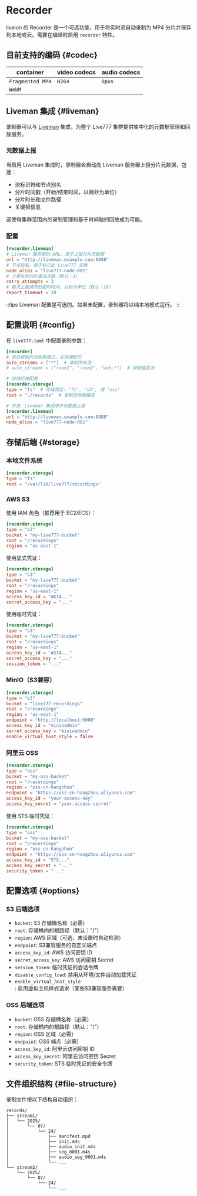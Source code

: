 # Recorder

liveion 的 Recorder 是一个可选功能，用于将实时流自动录制为 MP4 分片并保存到本地或云。需要在编译时启用 `recorder` 特性。

## 目前支持的编码 {#codec}

| container  | video codecs                | audio codecs   |
| -------- | --------------------------- | -------------- |
| `Fragmented MP4`   | `H264` | `Opus` |
| `WebM`   |   |  |

## Liveman 集成 {#liveman}

录制器可以与 [Liveman](/zh/guide/liveman) 集成，为整个 Live777 集群提供集中化的元数据管理和回放服务。

### 元数据上报

当启用 Liveman 集成时，录制器会自动向 Liveman 服务器上报分片元数据，包括：

- 流标识符和节点别名
- 分片时间戳（开始/结束时间，以微秒为单位）
- 分片时长和文件路径
- 关键帧信息

这使得集群范围内的录制管理和基于时间轴的回放成为可能。

### 配置

```toml
[recorder.liveman]
# Liveman 服务器的 URL，用于上报分片元数据
url = "http://liveman.example.com:8888"
# 节点别名，用于标识此 Live777 实例
node_alias = "live777-node-001"
# 上报失败时的重试次数（默认：3）
retry_attempts = 3
# 每次上报请求的超时时间，以秒为单位（默认：10）
report_timeout = 10
```
::tips
Liveman 配置是可选的。如果未配置，录制器将以纯本地模式运行。
::

## 配置说明 {#config}

在 `live777.toml` 中配置录制参数：

```toml
[recorder]
# 自动录制的流名称模式，支持通配符
auto_streams = ["*"]  # 录制所有流
# auto_streams = ["room1", "room2", "web-*"]  # 录制指定流

# 存储后端配置
[recorder.storage]
type = "fs"  # 存储类型: "fs", "s3", 或 "oss"
root = "./records"  # 录制文件根路径

# 可选：Liveman 集成用于元数据上报
[recorder.liveman]
url = "http://liveman.example.com:8888"
node_alias = "live777-node-001"
```

## 存储后端 {#storage}

### 本地文件系统

```toml
[recorder.storage]
type = "fs"
root = "/var/lib/live777/recordings"
```

### AWS S3

使用 IAM 角色（推荐用于 EC2/ECS）：
```toml
[recorder.storage]
type = "s3"
bucket = "my-live777-bucket"
root = "/recordings"
region = "us-east-1"
```

使用显式凭证：
```toml
[recorder.storage]
type = "s3"
bucket = "my-live777-bucket"
root = "/recordings"
region = "us-east-1"
access_key_id = "AKIA..."
secret_access_key = "..."
```

使用临时凭证：
```toml
[recorder.storage]
type = "s3"
bucket = "my-live777-bucket"
root = "/recordings"
region = "us-east-1"
access_key_id = "ASIA..."
secret_access_key = "..."
session_token = "..."
```

### MinIO（S3兼容）

```toml
[recorder.storage]
type = "s3"
bucket = "live777-recordings"
root = "/recordings"
region = "us-east-1"
endpoint = "http://localhost:9000"
access_key_id = "minioadmin"
secret_access_key = "minioadmin"
enable_virtual_host_style = false
```

### 阿里云 OSS

```toml
[recorder.storage]
type = "oss"
bucket = "my-oss-bucket"
root = "/recordings"
region = "oss-cn-hangzhou"
endpoint = "https://oss-cn-hangzhou.aliyuncs.com"
access_key_id = "your-access-key"
access_key_secret = "your-access-secret"
```

使用 STS 临时凭证：
```toml
[recorder.storage]
type = "oss"
bucket = "my-oss-bucket"
root = "/recordings"
region = "oss-cn-hangzhou"
endpoint = "https://oss-cn-hangzhou.aliyuncs.com"
access_key_id = "STS..."
access_key_secret = "..."
security_token = "..."
```

## 配置选项 {#options}

### S3 后端选项

- `bucket`: S3 存储桶名称（必需）
- `root`: 存储桶内的根路径（默认："/"）
- `region`: AWS 区域（可选，未设置时自动检测）
- `endpoint`: S3兼容服务的自定义端点
- `access_key_id`: AWS 访问密钥 ID
- `secret_access_key`: AWS 访问密钥 Secret
- `session_token`: 临时凭证的会话令牌
- `disable_config_load`: 禁用从环境/文件自动加载凭证
- `enable_virtual_host_style`: 启用虚拟主机样式请求（某些S3兼容服务需要）

### OSS 后端选项

- `bucket`: OSS 存储桶名称（必需）
- `root`: 存储桶内的根路径（默认："/"）
- `region`: OSS 区域（必需）
- `endpoint`: OSS 端点（必需）
- `access_key_id`: 阿里云访问密钥 ID
- `access_key_secret`: 阿里云访问密钥 Secret
- `security_token`: STS 临时凭证的安全令牌

## 文件组织结构 {#file-structure}

录制文件按以下结构自动组织：

```
records/
├── stream1/
│   └── 2025/
│       └── 07/
│           └── 24/
│               ├── manifest.mpd
│               ├── init.m4s
│               ├── audio_init.m4s
│               ├── seg_0001.m4s
│               ├── audio_seg_0001.m4s
│               └── ...
└── stream2/
    └── 2025/
        └── 07/
            └── 24/
                └── ...
```
